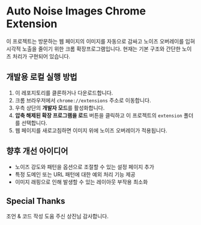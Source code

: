 # Auto Noise Images Chrome Extension

이 프로젝트는 방문하는 웹 페이지의 이미지를 자동으로 감싸고 노이즈 오버레이를 입혀 시각적 노출을 줄이기 위한 크롬 확장프로그램입니다. 현재는 기본 구조와 간단한 노이즈 처리가 구현되어 있습니다.

## 개발용 로컬 실행 방법
1. 이 레포지토리를 클론하거나 다운로드합니다.
2. 크롬 브라우저에서 `chrome://extensions` 주소로 이동합니다.
3. 우측 상단의 **개발자 모드**를 활성화합니다.
4. **압축 해제된 확장 프로그램을 로드** 버튼을 클릭하고 이 프로젝트의 `extension` 폴더를 선택합니다.
5. 웹 페이지를 새로고침하면 이미지 위에 노이즈 오버레이가 적용됩니다.

## 향후 개선 아이디어
- 노이즈 강도와 패턴을 옵션으로 조절할 수 있는 설정 페이지 추가
- 특정 도메인 또는 URL 패턴에 대한 예외 처리 기능 제공
- 이미지 래핑으로 인해 발생할 수 있는 레이아웃 부작용 최소화

## Special Thanks
조언 & 코드 작성 도움 주신 상진님 감사합니다.
